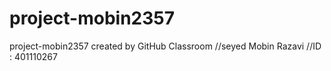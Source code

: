 # project-mobin2357
project-mobin2357 created by GitHub Classroom
//seyed Mobin Razavi
//ID : 401110267
